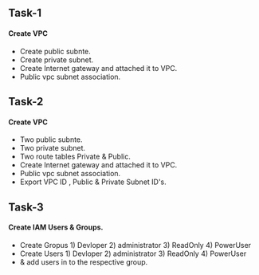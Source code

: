 ## Task-1
#### Create VPC 
  - Create public subnte.
  - Create private subnet.
  - Create Internet gateway and attached it to VPC.
  - Public vpc subnet association.
  
## Task-2
#### Create VPC 
  - Two public subnte.
  - Two private subnet.
  - Two route tables Private & Public.
  - Create Internet gateway and attached it to VPC.
  - Public vpc subnet association.
  - Export VPC ID , Public & Private Subnet ID's.
    
## Task-3
#### Create IAM Users & Groups. 
  - Create Gropus 1) Devloper 2) administrator 3) ReadOnly 4) PowerUser
  - Create Users  1) Devloper 2) administrator 3) ReadOnly 4) PowerUser 
  - & add users in to the respective group.

